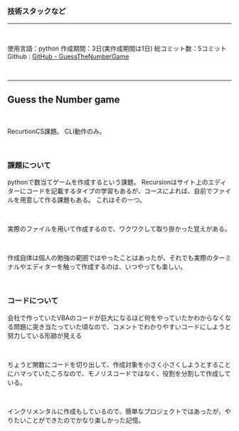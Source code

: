 
### 技術スタックなど

---

</br>

使用言語：python
作成期間：3日(実作成期間は1日)
総コミット数：5コミット
Github : [GitHub - GuessTheNumberGame](https://github.com/kip2/GuessTheNumberGame_RecursionCS)

</br>

---

## Guess the Number game

</br>

RecurtionCS課題。
CLI動作のみ。

</br>

### 課題について

pythonで数当てゲームを作成するという課題。
Recursionはサイト上のエディターにコードを記載するタイプの学習もあるが、コースによれば、自前でファイルを用意して作る課題もある。
これはその一つ。

</br>

実際のファイルを用いて作成するので、ワクワクして取り掛かった覚えがある。

</br>

作成自体は個人の勉強の範囲ではやったことはあったが、それでも実際のターミナルやエディターを触って作成するのは、いつやっても楽しい。

</br>

### コードについて

会社で作っていたVBAのコードが巨大になるほど何をやっていたかわからなくなる問題に突き当たっていた頃なので、コメントでわかりやすいコードにしようと努力している形跡が見える

</br>

ちょうど関数にコードを切り出して、作成対象を小さく小さくしようとすることにハマっていたころなので、モノリスコードではなく、役割を分割して作成している。

</br>

インクリメンタルに作成もしているので、簡単なプロジェクトではあったが、やりたいことができたのでかなり楽しかった記憶。
